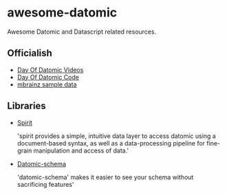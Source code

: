 # awesome-datomic
Awesome Datomic and Datascript related resources.

## Officialish

- [Day Of Datomic Videos](http://www.datomic.com/training.html)
- [Day Of Datomic Code](https://github.com/Datomic/day-of-datomic)
- [mbrainz sample data](https://github.com/Datomic/mbrainz-sample)

## Libraries

- [Spirit](https://github.com/zcaudate/spirit)

  'spirit provides a simple, intuitive data layer to access datomic using a document-based syntax, as well as a data-processing pipeline for fine-grain manipulation and access of data.'
  
- [Datomic-schema](https://github.com/Yuppiechef/datomic-schema)

  'datomic-schema' makes it easier to see your schema without sacrificing features'
